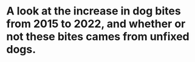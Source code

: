 # A look at the increase in dog bites from 2015 to 2022, and whether or not these bites cames from unfixed dogs.

